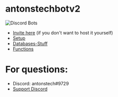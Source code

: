 # antonstechbotv2
![Discord Bots](https://top.gg/api/widget/upvotes/744218316167708773.svg)
- [Invite here](https://top.gg/bot/744218316167708773) (if you don't want to host it yourself)
- [Setup](https://github.com/antonstechde/antonstechbotv2/wiki/Setup)
- [Databases-Stuff](https://github.com/antonstechde/antonstechbotv2/wiki/Databases)
- [Functions](https://github.com/antonstechde/antonstechbotv2/wiki/Functions)
# For questions:
- Discord: antonstech#9729
- [Support Discord](https://discord.gg/bHQGfxFzhQ)
